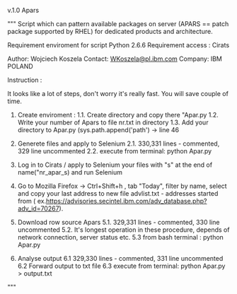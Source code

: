 v.1.0 
Apars

"""
Script which can pattern available packages on server (APARS == patch package supported by RHEL) for dedicated products
and architecture.

Requirement enviroment for script Python 2.6.6
Requirement access : Cirats

Author: Wojciech Koszela
Contact: WKoszela@pl.ibm.com
Company: IBM POLAND



Instruction :


It looks like a lot of steps, don't worry it's really fast. You will save couple of time.

1.  Create enviroment :
        1.1.    Create directory and copy there "Apar.py
        1.2.    Write your number of Apars to file nr.txt in directory
        1.3.    Add your directory to Apar.py (sys.path.append('path') -> line 46
         
2.  Generete files and apply to Selenium
        2.1.    330,331 lines - commented,  329 line uncommented
        2.2.    execute from terminal: python Apar.py
3.  Log in to Cirats / apply to Selenium your files with "s" at the end of name("nr_apar_s) and run Selenium
4.  Go to Mozilla Firefox -> Ctrl+Shift+h , tab "Today", filter by name, select and copy your last address to new file 
        advlist.txt - addresses started from  ( ex.https://advisories.secintel.ibm.com/adv_database.php?adv_id=70267).
5.  Download row source Apars
        5.1.    329,331 lines - commented,  330 line uncommented
        5.2.    It's longest operation in these procedure, depends of network connection, server status etc.
        5.3     from bash terminal : python Apar.py
6.  Analyse output
        6.1     329,330 lines - commented,  331 line uncommented
        6.2     Forward output to txt file
        6.3     execute from terminal: python Apar.py > output.txt
    

"""